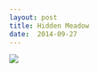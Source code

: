 ```yaml
---
layout: post
title: Hidden Meadow
date:  2014-09-27
---
```


![](https://cdn.mediacru.sh/WUrcivEQJpAW.jpg)